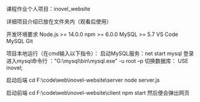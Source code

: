 课程作业个人项目：inovel_website

详细项目介绍已放在文件夹内（观看后使用）

开发环境要求 Node.js >= 14.0.0 npm >= 6.0.0 MySQL >= 5.7 VS Code MySQL Git

项目本地运行（在cmd输入以下指令）： 启动MySQL服务：net start mysql 登录进入mysql命令行 ："G:\mysql\bin\mysql.exe" -u root –p 切换数据库： USE inovel;

启动后端 cd F:\code\web\inovel-website\server node server.js

启动前端 cd F:\code\web\inovel-website\client npm start 然后便会弹出网页
